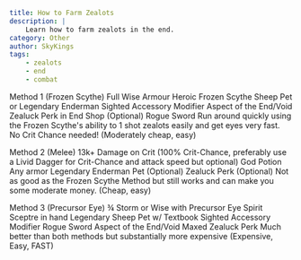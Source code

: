 ```yaml {metadata}
title: How to Farm Zealots 
description: |
    Learn how to farm zealots in the end. 
category: Other
author: SkyKings
tags:
    - zealots
    - end
    - combat
```

Method 1 (Frozen Scythe) Full Wise Armour Heroic Frozen Scythe Sheep Pet or Legendary Enderman Sighted Accessory Modifier Aspect of the End/Void Zealuck Perk in End Shop (Optional) Rogue Sword Run around quickly using the Frozen Scythe's ability to 1 shot zealots easily and get eyes very fast. No Crit Chance needed! (Moderately cheap, easy)

Method 2 (Melee) 13k+ Damage on Crit (100% Crit-Chance, preferably use a Livid Dagger for Crit-Chance and attack speed but optional) God Potion Any armor Legendary Enderman Pet (Optional) Zealuck Perk (Optional) Not as good as the Frozen Scythe Method but still works and can make you some moderate money. (Cheap, easy)

Method 3 (Precursor Eye) ¾ Storm or Wise with Precursor Eye Spirit Sceptre in hand Legendary Sheep Pet w/ Textbook Sighted Accessory Modifier Rogue Sword Aspect of the End/Void Maxed Zealuck Perk Much better than both methods but substantially more expensive (Expensive, Easy, FAST)
